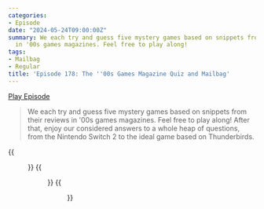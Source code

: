 ```yaml
---
categories:
- Episode
date: "2024-05-24T09:00:00Z"
summary: We each try and guess five mystery games based on snippets from their reviews
  in '00s games magazines. Feel free to play along!
tags:
- Mailbag
- Regular
title: 'Episode 178: The ''00s Games Magazine Quiz and Mailbag'
---
```


[Play Episode](https://www.patreon.com/posts/episode-178-00s-104681551)
> We each try and guess five mystery games based on snippets from their reviews in '00s games magazines. Feel free to play along! After that, enjoy our considered answers to a whole heap of questions, from the Nintendo Switch 2 to the ideal game based on Thunderbirds.

{{<figure 
    src="/assets/images/uncut-gems.jpeg" 
    caption="Image Credit: NaesLyn" 
    alt="Uncut Gems">}}
{{<figure 
    src="/assets/images/doshin.jpeg" 
    caption="Image Credit: NaesLyn" 
    alt="Doshin">}}
{{<figure 
    src="/assets/images/time-travellers.jpeg" 
    alt="Time Travellers" >}}
